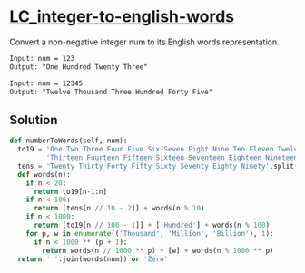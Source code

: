 # [LC_integer-to-english-words](https://leetcode.com/problems/integer-to-english-words)

Convert a non-negative integer num to its English words representation.

```txt
Input: num = 123
Output: "One Hundred Twenty Three"

Input: num = 12345
Output: "Twelve Thousand Three Hundred Forty Five"
```

## Solution

```py
def numberToWords(self, num):
  to19 = 'One Two Three Four Five Six Seven Eight Nine Ten Eleven Twelve ' \
         'Thirteen Fourteen Fifteen Sixteen Seventeen Eighteen Nineteen'.split()
  tens = 'Twenty Thirty Forty Fifty Sixty Seventy Eighty Ninety'.split()
  def words(n):
    if n < 20:
      return to19[n-1:n]
    if n < 100:
      return [tens[n // 10 - 2]] + words(n % 10)
    if n < 1000:
      return [to19[n // 100 - 1]] + ['Hundred'] + words(n % 100)
    for p, w in enumerate(('Thousand', 'Million', 'Billion'), 1):
      if n < 1000 ** (p + 1):
        return words(n // 1000 ** p) + [w] + words(n % 1000 ** p)
  return ' '.join(words(num)) or 'Zero'
```
